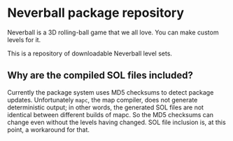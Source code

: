 # Neverball package repository

Neverball is a 3D rolling-ball game that we all love. You can make custom levels for it.

This is a repository of downloadable Neverball level sets.

## Why are the compiled SOL files included?

Currently the package system uses MD5 checksums to detect package updates. Unfortunately `mapc`, the map compiler, does not generate deterministic output; in other words, the generated SOL files are not identical between different builds of mapc. So the MD5 checksums can change even without the levels having changed. SOL file inclusion is, at this point, a workaround for that.
